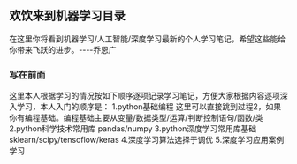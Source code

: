 ## 欢饮来到机器学习目录
在这里你将看到机器学习/人工智能/深度学习最新的个人学习笔记，希望这些能给你带来飞跃的进步。----乔恩广

### 写在前面

这里本人根据学习的情况按如下顺序逐项记录学习笔记，方便大家根据内容逐项深入学习，本人入门的顺序是：
1.python基础编程 这里可以直接跳到过程2，如果你有编程基础。编程基础主要从变量/数据类型/运算/判断控制语句/函数/类
2.python科学技术常用库 pandas/numpy
3.python深度学习常用库基础 sklearn/scipy/tensoflow/keras
4.深度学习算法选择于调优
5.深度学习应用案例学习
